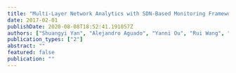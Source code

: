 ```yaml
---
title: "Multi-Layer Network Analytics with SDN-Based Monitoring Framework [Invited]"
date: 2017-02-01
publishDate: 2020-08-08T18:52:41.191057Z
authors: ["Shuangyi Yan", "Alejandro Aguado", "Yanni Ou", "Rui Wang", "Reza Nejabati", "Dimitra Simeonidou"]
publication_types: ["2"]
abstract: ""
featured: false
publication: ""
---
```


